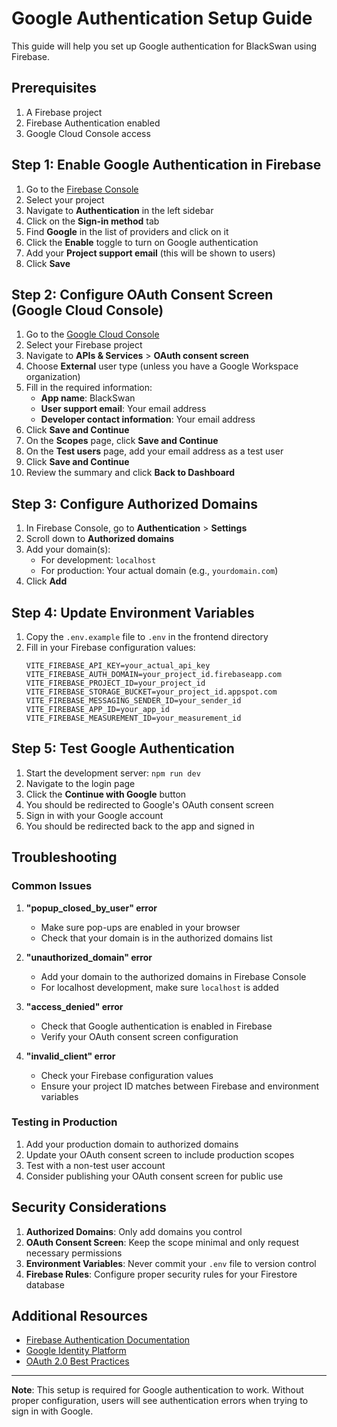 # Google Authentication Setup Guide

This guide will help you set up Google authentication for BlackSwan using Firebase.

## Prerequisites

1. A Firebase project
2. Firebase Authentication enabled
3. Google Cloud Console access

## Step 1: Enable Google Authentication in Firebase

1. Go to the [Firebase Console](https://console.firebase.google.com/)
2. Select your project
3. Navigate to **Authentication** in the left sidebar
4. Click on the **Sign-in method** tab
5. Find **Google** in the list of providers and click on it
6. Click the **Enable** toggle to turn on Google authentication
7. Add your **Project support email** (this will be shown to users)
8. Click **Save**

## Step 2: Configure OAuth Consent Screen (Google Cloud Console)

1. Go to the [Google Cloud Console](https://console.cloud.google.com/)
2. Select your Firebase project
3. Navigate to **APIs & Services** > **OAuth consent screen**
4. Choose **External** user type (unless you have a Google Workspace organization)
5. Fill in the required information:
   - **App name**: BlackSwan
   - **User support email**: Your email address
   - **Developer contact information**: Your email address
6. Click **Save and Continue**
7. On the **Scopes** page, click **Save and Continue**
8. On the **Test users** page, add your email address as a test user
9. Click **Save and Continue**
10. Review the summary and click **Back to Dashboard**

## Step 3: Configure Authorized Domains

1. In Firebase Console, go to **Authentication** > **Settings**
2. Scroll down to **Authorized domains**
3. Add your domain(s):
   - For development: `localhost`
   - For production: Your actual domain (e.g., `yourdomain.com`)
4. Click **Add**

## Step 4: Update Environment Variables

1. Copy the `.env.example` file to `.env` in the frontend directory
2. Fill in your Firebase configuration values:
   ```env
   VITE_FIREBASE_API_KEY=your_actual_api_key
   VITE_FIREBASE_AUTH_DOMAIN=your_project_id.firebaseapp.com
   VITE_FIREBASE_PROJECT_ID=your_project_id
   VITE_FIREBASE_STORAGE_BUCKET=your_project_id.appspot.com
   VITE_FIREBASE_MESSAGING_SENDER_ID=your_sender_id
   VITE_FIREBASE_APP_ID=your_app_id
   VITE_FIREBASE_MEASUREMENT_ID=your_measurement_id
   ```

## Step 5: Test Google Authentication

1. Start the development server: `npm run dev`
2. Navigate to the login page
3. Click the **Continue with Google** button
4. You should be redirected to Google's OAuth consent screen
5. Sign in with your Google account
6. You should be redirected back to the app and signed in

## Troubleshooting

### Common Issues

1. **"popup_closed_by_user" error**
   - Make sure pop-ups are enabled in your browser
   - Check that your domain is in the authorized domains list

2. **"unauthorized_domain" error**
   - Add your domain to the authorized domains in Firebase Console
   - For localhost development, make sure `localhost` is added

3. **"access_denied" error**
   - Check that Google authentication is enabled in Firebase
   - Verify your OAuth consent screen configuration

4. **"invalid_client" error**
   - Check your Firebase configuration values
   - Ensure your project ID matches between Firebase and environment variables

### Testing in Production

1. Add your production domain to authorized domains
2. Update your OAuth consent screen to include production scopes
3. Test with a non-test user account
4. Consider publishing your OAuth consent screen for public use

## Security Considerations

1. **Authorized Domains**: Only add domains you control
2. **OAuth Consent Screen**: Keep the scope minimal and only request necessary permissions
3. **Environment Variables**: Never commit your `.env` file to version control
4. **Firebase Rules**: Configure proper security rules for your Firestore database

## Additional Resources

- [Firebase Authentication Documentation](https://firebase.google.com/docs/auth)
- [Google Identity Platform](https://developers.google.com/identity)
- [OAuth 2.0 Best Practices](https://developers.google.com/identity/protocols/oauth2)

---

**Note**: This setup is required for Google authentication to work. Without proper configuration, users will see authentication errors when trying to sign in with Google. 